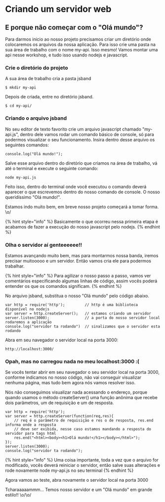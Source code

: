 # Criando um servidor web

## E porque não começar com o "Olá mundo"?

Para darmos inicio ao nosso projeto precisamos criar um diretório onde colocaremos os arquivos da nossa aplicação. Para isso crie uma pasta na sua área de trabalho com o nome my-api. Isso mesmo! Vamos montar uma api nesse workshop, e tudo isso usando nodejs e javascript.

### Crie o diretório do projeto

A sua área de trabalho cria a pasta jsband

```
$ mkdir my-api
```

Depois de criada, entre no diretório jsband.

```text
$ cd my-api/
```

### Criando o arquivo jsband

No seu editor de texto favorito crie um arquivo javascript chamado "my-api.js", dentro dele vamos rodar um comando básico de console, só para podermos visualizar o seu funcionamento. Insira dentro desse arquivo os seguintes comandos:

```text
console.log("Olá mundo!");
```

Salve esse arquivo dentro do diretório que criamos na área de trabalho, vá até o terminal e execute o seguinte comando:

```text
node my-api.js
```

Feito isso, dentro do terminal onde você executou o comando deverá aparecer o que escrevemos dentro do nosso comando de console. O nosso queridíssimo "Olá mundo!". 

Estamos indo muito bem, em breve nosso projeto começará a tomar forma. \o/

{% hint style="info" %}
Basicamente o que ocorreu nessa primeira etapa é acabamos de fazer a execução do nosso javascript pelo nodejs.
{% endhint %}

### Olha o servidor aí genteeeeee!!

Estamos avançando muito bem, mas para montarmos nossa banda, iremos precisar muitooooo e um servidor. Então vamos cria ele para podermos trabalhar.

{% hint style="info" %}
Para agilizar o nosso passo a passo,  vamos ver comentários especificando algumas linhas de código, assim vocês poderá entender os que os comandos significam.
{% endhint %}

No arquivo jsband, substitua o nosso "Olá mundo" pelo código abaixo. 

```text
var http = require('http');         // http é uma biblioteca disponível no nodejs
var server = http.createServer();   // estamos criando um servidor
server.listen(3000);                // a porta do nosso servidor local rodaremos a aplicação
console.log("servidor ta rodando")  // sinalizamos que o servidor esta rodando
```

Abra em seu navegador o servidor local na porta 3000:

```text
http://localhost:3000/
```

### Opah, mas no carregou nada no meu localhost:3000 :\(

Se vocês tentar abrir em seu navegador o seu servidor local na porta 3000, conforme indicamos no nosso código, não vai conseguir visualizar nenhuma página, mas tudo bem agora nós vamos resolver isso.

Nós não conseguimos visualizar nada acessando o endereço, porque quando usamos o método createServer\(\) uma função anônima que recebe dois parâmetros, um de requisição e um de resposta.

```text
var http = require('http');
var server = http.createServer(function(req,res){
    // req é o parâmetro de requisição e res o de resposta, res.end informa onde a resposta 
    // deve ser exibida, nesse caso estamos mandando a resposta do servidor para tags html
    res.end("<html><body><h1>Olá mundo!</h1></body></html>"); 
});
server.listen(3000);
console.log("servidor ta rodando");
```

{% hint style="info" %}
Uma coisa importante, toda a vez que o arquivo for modificado, vocês deverá reiniciar o servidor, então salve suas alterações e rode novamente node my-api.js no seu terminal
{% endhint %}

Agora vamos ao teste, abra novamente o servidor local na porta 3000

Tcharaaaaammm... Temos nosso servidor e um "Olá mundo" em grande estilo!! \o/\o/

